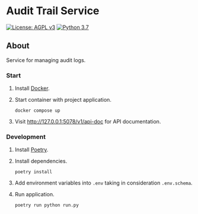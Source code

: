 # Audit Trail Service

[![License: AGPL v3](https://img.shields.io/badge/License-AGPL_v3-blue.svg?style=for-the-badge)](https://www.gnu.org/licenses/agpl-3.0)
[![Python 3.7](https://img.shields.io/badge/python-3.7-green?style=for-the-badge)](https://www.python.org/)

## About

Service for managing audit logs.

### Start

1. Install [Docker](https://www.docker.com/get-started/).
2. Start container with project application.

       docker compose up

3. Visit http://127.0.0.1:5078/v1/api-doc for API documentation.

### Development

1. Install [Poetry](https://python-poetry.org/docs/#installation).
2. Install dependencies.

       poetry install

3. Add environment variables into `.env` taking in consideration `.env.schema`.
4. Run application.

       poetry run python run.py
